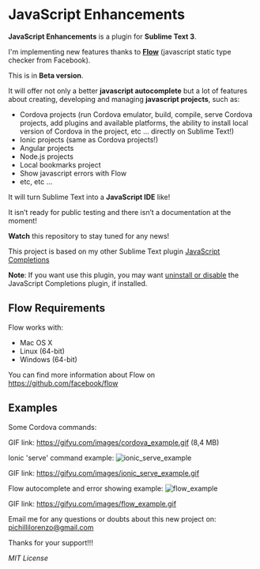 <h1>JavaScript Enhancements</h1>

<strong>JavaScript Enhancements</strong> is a plugin for <strong>Sublime Text 3</strong>.

<p>
I'm implementing new features thanks to <strong><a href="https://github.com/facebook/flow">Flow</a></strong> (javascript static type checker from Facebook).

This is in <strong>Beta version</strong>.

It will offer not only a better <strong>javascript autocomplete</strong> but a lot of features about creating, 
developing and managing <strong>javascript projects</strong>, such as:

- Cordova projects (run Cordova emulator, build, compile, serve Cordova projects, add plugins and available platforms, the ability to install local version of Cordova in the project, etc … directly on Sublime Text!)
- Ionic projects (same as Cordova projects!)
- Angular projects
- Node.js projects
- Local bookmarks project
- Show javascript errors with Flow
- etc, etc …

It will turn Sublime Text into a <strong>JavaScript IDE</strong> like!

It isn’t ready for public testing and there isn’t a documentation at the moment!

<strong>Watch</strong> this repository to stay tuned for any news!
</p>

<p>
This project is based on my other Sublime Text plugin <a href="https://github.com/pichillilorenzo/JavaScript-Completions">JavaScript Completions</a>

<strong>Note</strong>: 
If you want use this plugin, you may want <span style="text-decoration: underline;">uninstall or disable</span> the JavaScript Completions plugin, if installed.
</p>

<h2>Flow Requirements</h2>
<p>
Flow works with:

- Mac OS X
- Linux (64-bit)
- Windows (64-bit)

You can find more information about Flow on <a href="https://github.com/facebook/flow">https://github.com/facebook/flow</a>
</p>

<h2>Examples</h2>

<p>
Some Cordova commands:

GIF link: <a href="https://gifyu.com/images/cordova_example.gif" target="_blank">https://gifyu.com/images/cordova_example.gif</a> (8,4 MB)
</p>

<p>
Ionic 'serve' command example:

<img src="https://gifyu.com/images/ionic_serve_example.gif" alt="ionic_serve_example">

GIF link: <a href="https://gifyu.com/images/ionic_serve_example.gif" target="_blank">https://gifyu.com/images/ionic_serve_example.gif</a>

</p>

<p>
Flow autocomplete and error showing example:

<img src="https://gifyu.com/images/flow_example.gif" alt="flow_example">

GIF link: <a href="https://gifyu.com/images/flow_example.gif">https://gifyu.com/images/flow_example.gif</a>
</p>

<p>
Email me for any questions or doubts about this new project on: <a href="mailto:pichillilorenzo@gmail.com">pichillilorenzo@gmail.com</a>

Thanks for your support!!!
</p>

<i>MIT License</i>
